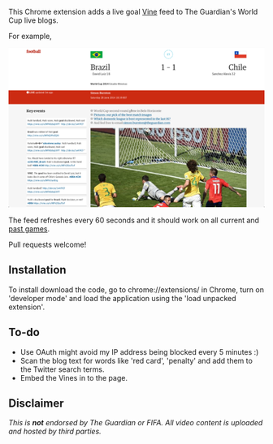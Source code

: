 
This Chrome extension adds a live goal [Vine](https://vine.co/) feed to The Guardian's World Cup live blogs.

For example, 

<img src="vines.png"/>

The feed refreshes every 60 seconds and it should work on all current and [past games](http://www.theguardian.com/football/live).

Pull requests welcome!

## Installation

To install download the code, go to chrome://extensions/ in Chrome, turn on 'developer mode' and load the application using the 'load unpacked extension'.


## To-do

- Use OAuth might avoid my IP address being blocked every 5 minutes :)
- Scan the blog text for words like 'red card', 'penalty' and add them to the Twitter search terms.
- Embed the Vines in to the page.

## Disclaimer

_This is **not** endorsed by The Guardian or FIFA. All video content is uploaded and hosted by third parties._
